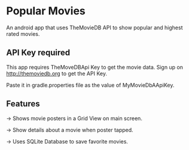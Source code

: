 # Popular Movies
An android app that uses TheMovieDB API to show popular and highest rated movies.

## API Key required
This app requires TheMoveDBApi Key to get the movie data. Sign up on http://themoviedb.org to get the API Key.

Paste it in gradle.properties file as the value of MyMovieDbAApiKey.

## Features
-> Shows movie posters in a Grid View on main screen.

-> Show details about a movie when poster tapped.

-> Uses SQLite Database to save favorite movies.
